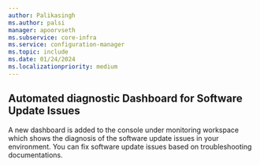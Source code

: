 ```yaml
---
author: Palikasingh
ms.author: palsi
manager: apoorvseth
ms.subservice: core-infra
ms.service: configuration-manager
ms.topic: include
ms.date: 01/24/2024
ms.localizationpriority: medium
---
```


## <a name="bkmk_DiagDash"></a> Automated diagnostic Dashboard for Software Update Issues

<!--17668422-->
A new dashboard is added to the console under monitoring workspace which shows the diagnosis of the software update issues in your environment. You can fix software update issues based on troubleshooting documentations.


